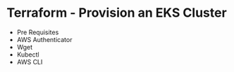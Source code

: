 # Terraform - Provision an EKS Cluster
- Pre Requisites
- AWS Authenticator
- Wget
- Kubectl
- AWS CLI